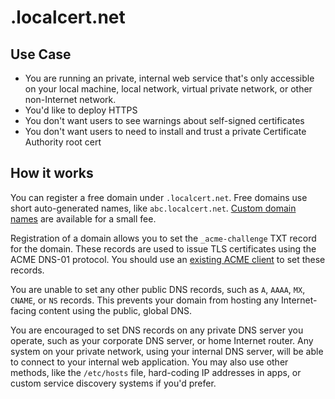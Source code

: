 # .localcert.net

## Use Case

* You are running an private, internal web service that's only accessible on your local machine, local network, virtual private network, or other non-Internet network.
* You'd like to deploy HTTPS
* You don't want users to see warnings about self-signed certificates
* You don't want users to need to install and trust a private Certificate Authority root cert

## How it works

You can register a free domain under `.localcert.net`.
Free domains use short auto-generated names, like `abc.localcert.net`.
[Custom domain names](/custom-domain-names/) are available for a small fee.

Registration of a domain allows you to set the `_acme-challenge` TXT record for the domain.
These records are used to issue TLS certificates using the ACME DNS-01 protocol.
You should use an [existing ACME client](/acme-clients/) to set these records.

You are unable to set any other public DNS records, such as `A`, `AAAA`, `MX`, `CNAME`, or `NS` records.
This prevents your domain from hosting any Internet-facing content using the public, global DNS.

You are encouraged to set DNS records on any private DNS server you operate, such as your corporate DNS server, or home Internet router.
Any system on your private network, using your internal DNS server, will be able to connect to your internal web application.
You may also use other methods, like the `/etc/hosts` file, hard-coding IP addresses in apps, or custom service discovery systems if you'd prefer.

